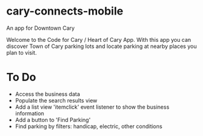 # cary-connects-mobile
An app for Downtown Cary

Welcome to the Code for Cary / Heart of Cary App. With this app you can discover Town of Cary parking lots and locate parking
at nearby places you plan to visit.


# To Do

* Access the business data
* Populate the search results view
* Add a list view 'itemclick' event listener to show the business information
* Add a button to 'Find Parking'
* Find parking by filters: handicap, electric, other conditions
